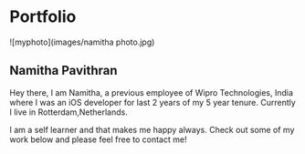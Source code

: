 # Portfolio
![myphoto](images/namitha photo.jpg)
## Namitha Pavithran

Hey there, I am Namitha, a previous employee of Wipro Technologies, India where I was an iOS developer for last 2 years of my 5 year tenure. Currently I live in Rotterdam,Netherlands.

I am a self learner and that makes me happy always. Check out some of my work below and please feel free to contact me!

